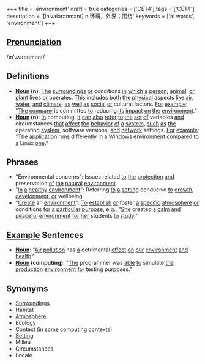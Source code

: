 +++
title = 'environment'
draft = true
categories = ['CET4']
tags = ['CET4']
description = '[inˈvaiərənmənt] n.环境，外界；围绕'
keywords = ['ai words', 'environment']
+++

## [Pronunciation](/post/pronunciation/)
/ɪnˈvʌɪrənmənt/

## Definitions
- **[Noun](/post/noun/) (n)**: [The](/post/the/) [surroundings](/post/surroundings/) [or](/post/or/) conditions [in](/post/in/) [which](/post/which/) [a](/post/a/) [person](/post/person/), [animal](/post/animal/), [or](/post/or/) [plant](/post/plant/) lives [or](/post/or/) operates. [This](/post/this/) includes [both](/post/both/) [the](/post/the/) [physical](/post/physical/) aspects [like](/post/like/) [air](/post/air/), [water](/post/water/), [and](/post/and/) [climate](/post/climate/), [as](/post/as/) [well](/post/well/) [as](/post/as/) [social](/post/social/) [or](/post/or/) cultural factors. [For](/post/for/) [example](/post/example/): "[The](/post/the/) [company](/post/company/) is committed [to](/post/to/) reducing [its](/post/its/) [impact](/post/impact/) [on](/post/on/) [the](/post/the/) [environment](/post/environment/)." 
- **[Noun](/post/noun/) (n)**: [In](/post/in/) computing, [it](/post/it/) [can](/post/can/) [also](/post/also/) [refer](/post/refer/) [to](/post/to/) [the](/post/the/) [set](/post/set/) [of](/post/of/) variables [and](/post/and/) circumstances [that](/post/that/) [affect](/post/affect/) [the](/post/the/) [behavior](/post/behavior/) [of](/post/of/) [a](/post/a/) [system](/post/system/), [such](/post/such/) [as](/post/as/) [the](/post/the/) operating [system](/post/system/), software versions, [and](/post/and/) [network](/post/network/) settings. [For](/post/for/) [example](/post/example/): "[The](/post/the/) [application](/post/application/) runs differently [in](/post/in/) [a](/post/a/) Windows [environment](/post/environment/) compared [to](/post/to/) [a](/post/a/) Linux [one](/post/one/)."

## Phrases
- "Environmental concerns": Issues related [to](/post/to/) [the](/post/the/) [protection](/post/protection/) [and](/post/and/) preservation [of](/post/of/) [the](/post/the/) [natural](/post/natural/) [environment](/post/environment/).
- "[In](/post/in/) [a](/post/a/) [healthy](/post/healthy/) [environment](/post/environment/)": Referring [to](/post/to/) [a](/post/a/) [setting](/post/setting/) conducive [to](/post/to/) [growth](/post/growth/), [development](/post/development/), [or](/post/or/) wellbeing.
- "[Create](/post/create/) an [environment](/post/environment/)": [To](/post/to/) [establish](/post/establish/) [or](/post/or/) foster [a](/post/a/) [specific](/post/specific/) [atmosphere](/post/atmosphere/) [or](/post/or/) conditions [for](/post/for/) [a](/post/a/) [particular](/post/particular/) [purpose](/post/purpose/), e.g., "[She](/post/she/) created [a](/post/a/) [calm](/post/calm/) [and](/post/and/) [peaceful](/post/peaceful/) [environment](/post/environment/) [for](/post/for/) [her](/post/her/) students [to](/post/to/) [study](/post/study/)."

## [Example](/post/example/) Sentences
- **[Noun](/post/noun/)**: "[Air](/post/air/) [pollution](/post/pollution/) has [a](/post/a/) detrimental [effect](/post/effect/) [on](/post/on/) [our](/post/our/) [environment](/post/environment/) [and](/post/and/) [health](/post/health/)."
- **[Noun](/post/noun/) (computing)**: "[The](/post/the/) programmer was [able](/post/able/) [to](/post/to/) simulate [the](/post/the/) [production](/post/production/) [environment](/post/environment/) [for](/post/for/) testing purposes."

## Synonyms
- [Surroundings](/post/surroundings/)
- Habitat
- [Atmosphere](/post/atmosphere/)
- Ecology
- Context ([in](/post/in/) [some](/post/some/) computing contexts)
- [Setting](/post/setting/)
- Milieu
- Circumstances
- Locale
